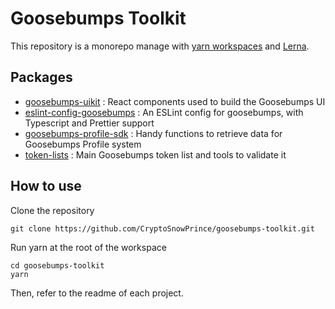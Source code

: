 # Goosebumps Toolkit

This repository is a monorepo manage with [yarn workspaces](https://classic.yarnpkg.com/en/docs/workspaces/) and [Lerna](https://lerna.js.org/). 

## Packages

- [goosebumps-uikit](https://github.com/CryptoSnowPrince/goosebumps-toolkit/tree/master/packages/goosebumps-uikit) : React components used to build the Goosebumps UI
- [eslint-config-goosebumps](https://github.com/CryptoSnowPrince/goosebumps-toolkit/tree/master/packages/eslint-config-goosebumps) : An ESLint config for goosebumps, with Typescript and Prettier support
- [goosebumps-profile-sdk](https://github.com/CryptoSnowPrince/goosebumps-toolkit/tree/master/packages/goosebumps-profile-sdk) : Handy functions to retrieve data for Goosebumps Profile system
- [token-lists](https://github.com/CryptoSnowPrince/goosebumps-toolkit/tree/master/packages/token-lists) : Main Goosebumps token list and tools to validate it

## How to use

Clone the repository 

```
git clone https://github.com/CryptoSnowPrince/goosebumps-toolkit.git
```

Run yarn at the root of the workspace

```
cd goosebumps-toolkit
yarn
```

Then, refer to the readme of each project.
